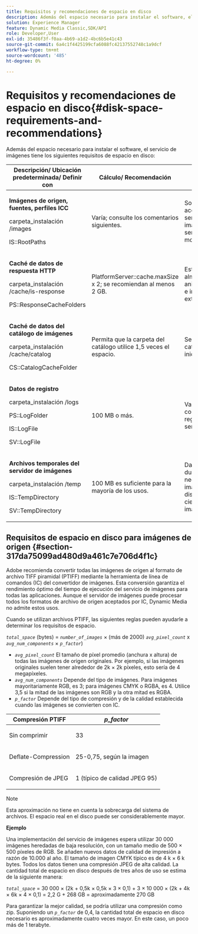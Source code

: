 ```yaml
---
title: Requisitos y recomendaciones de espacio en disco
description: Además del espacio necesario para instalar el software, el servicio de imágenes tiene los siguientes requisitos de espacio en disco.
solution: Experience Manager
feature: Dynamic Media Classic,SDK/API
role: Developer,User
exl-id: 35486f3f-f0aa-4b69-a1d2-4bc6b5e41c43
source-git-commit: 6a4c1f4425199cfa6088fc42137552748c1a9dcf
workflow-type: tm+mt
source-wordcount: '485'
ht-degree: 0%

---
```


# Requisitos y recomendaciones de espacio en disco{#disk-space-requirements-and-recommendations}

Además del espacio necesario para instalar el software, el servicio de imágenes tiene los siguientes requisitos de espacio en disco:

<table id="table_0AE363AB76304F258A19E43500FE8423"> 
 <thead> 
  <tr> 
   <th class="entry"> <b>Descripción/ Ubicación predeterminada/ Definir con</b> </th> 
   <th class="entry"> <b>Cálculo/ Recomendación</b> </th> 
   <th class="entry"> <b>Comentarios</b> </th> 
  </tr> 
 </thead>
 <tbody> 
  <tr> 
   <td> <p><b>Imágenes de origen, fuentes, perfiles ICC</b> </p> <p> <span class="filepath"> <span class="varname"> carpeta_instalación </span>/images </span> <span class="codeph"></span> </p> <p> <span class="codeph"> IS::RootPaths </span> </p> </td> 
   <td> <p>Varía; consulte los comentarios siguientes. </p> </td> 
   <td> <p>Solo debe ser accesible para el servidor de imágenes; los servidores nunca modifican los datos. </p> </td> 
  </tr> 
  <tr> 
   <td> <p><b>Caché de datos de respuesta HTTP</b> </p> <p> <span class="filepath"> <span class="varname"> carpeta_instalación </span>/cache/is-response </span> </p> <p> <span class="codeph"> PS::ResponseCacheFolders </span> </p> </td> 
   <td> <p> <span class="codeph"> PlatformServer::cache.maxSize </span> x 2; se recomiendan al menos 2 GB. </p> </td> 
   <td> <p>Esta caché también almacena datos anidados/incrustados e imágenes de origen externo. </p> </td> 
  </tr> 
  <tr> 
   <td> <p><b>Caché de datos del catálogo de imágenes</b> </p> <p> <span class="filepath"> <span class="varname"> carpeta_instalación </span>/cache/catalog </span> </p> <p> <span class="codeph"> CS::CatalogCacheFolder </span> </p> </td> 
   <td> <p>Permita que la carpeta del catálogo utilice 1,5 veces el espacio. </p> </td> 
   <td> <p>Se rellena cuando los catálogos se cargan inicialmente. </p> </td> 
  </tr> 
  <tr> 
   <td> <p><b>Datos de registro</b> </p> <p> <span class="filepath"> <span class="varname"> carpeta_instalación </span>/logs </span> </p> <p> <span class="codeph"> PS::LogFolder </span> </p> <p> <span class="codeph"> IS::LogFile </span> </p> <p> <span class="codeph"> SV::LogFile </span> </p> </td> 
   <td> <p>100 MB o más. </p> </td> 
   <td> <p>Varía según la configuración de registro y el uso del servidor. </p> </td> 
  </tr> 
  <tr> 
   <td> <p><b>Archivos temporales del servidor de imágenes</b> </p> <p> <span class="filepath"> <span class="varname"> carpeta_instalación </span>/temp </span> </p> <p> <span class="codeph"> IS::TempDirectory </span> </p> <p> <span class="codeph"> SV::TempDirectory </span> </p> </td> 
   <td> <p>100 MB es suficiente para la mayoría de los usos. </p> </td> 
   <td> <p>Datos de corta duración; pueden ser necesarios para imágenes de origen distintas de PTIFF y ciertos formatos de imagen de respuesta. </p> </td> 
  </tr> 
 </tbody> 
</table>

## Requisitos de espacio en disco para imágenes de origen {#section-317da75099ad480d9a461c7e706d4f1c}

Adobe recomienda convertir todas las imágenes de origen al formato de archivo TIFF piramidal (PTIFF) mediante la herramienta de línea de comandos (IC) del convertidor de imágenes. Esta conversión garantiza el rendimiento óptimo del tiempo de ejecución del servicio de imágenes para todas las aplicaciones. Aunque el servidor de imágenes puede procesar todos los formatos de archivo de origen aceptados por IC, Dynamic Media no admite estos usos.

Cuando se utilizan archivos PTIFF, las siguientes reglas pueden ayudarle a determinar los requisitos de espacio.

*`total_space`* (bytes) = *`number_of_images`*  × (más de 2000) *`avg_pixel_count`* x *`avg_num_components`*  ×  *`p_factor`*)

* *`avg_pixel_count`* El tamaño de píxel promedio (anchura x altura) de todas las imágenes de origen originales. Por ejemplo, si las imágenes originales suelen tener alrededor de 2k × 2k píxeles, esto sería de 4 megapíxeles.
* *`avg_num_components`* Depende del tipo de imágenes. Para imágenes mayoritariamente RGB, es 3; para imágenes CMYK o RGBA, es 4. Utilice 3,5 si la mitad de las imágenes son RGB y la otra mitad es RGBA.
* *`p_factor`* Depende del tipo de compresión y de la calidad establecida cuando las imágenes se convierten con IC.

<table id="table_89995BECF30243569954819D07DA2A2F"> 
 <thead> 
  <tr> 
   <th class="entry"> <b>Compresión PTIFF</b> </th> 
   <th class="entry"> <b><i>p_factor</i></b> </th> 
  </tr> 
 </thead>
 <tbody> 
  <tr> 
   <td> <p>Sin comprimir </p> </td> 
   <td> <p> 33 </p> </td> 
  </tr> 
  <tr> 
   <td> <p>Deflate-Compression </p> </td> 
   <td> <p> 25-0,75, según la imagen </p> </td> 
  </tr> 
  <tr> 
   <td> <p>Compresión de JPEG </p> </td> 
   <td> <p> 1 (típico de calidad JPEG 95) </p> </td> 
  </tr> 
 </tbody> 
</table>

>[!NOTE]
>
>Esta aproximación no tiene en cuenta la sobrecarga del sistema de archivos. El espacio real en el disco puede ser considerablemente mayor.

**Ejemplo**

Una implementación del servicio de imágenes espera utilizar 30 000 imágenes heredadas de baja resolución, con un tamaño medio de 500 × 500 píxeles de RGB. Se añaden nuevos datos de calidad de impresión a razón de 10.000 al año. El tamaño de imagen CMYK típico es de 4 k × 6 k bytes. Todos los datos tienen una compresión JPEG de alta calidad. La cantidad total de espacio en disco después de tres años de uso se estima de la siguiente manera:

*`total_space`* = 30 000 × (2k + 0,5k × 0,5k × 3 × 0,1) + 3 × 10 000 × (2k + 4k × 6k × 4 × 0,1) = 2,2 G + 268 GB = aproximadamente 270 GB

Para garantizar la mejor calidad, se podría utilizar una compresión como zip. Suponiendo un *`p_factor`* de 0,4, la cantidad total de espacio en disco necesario es aproximadamente cuatro veces mayor. En este caso, un poco más de 1 terabyte.
